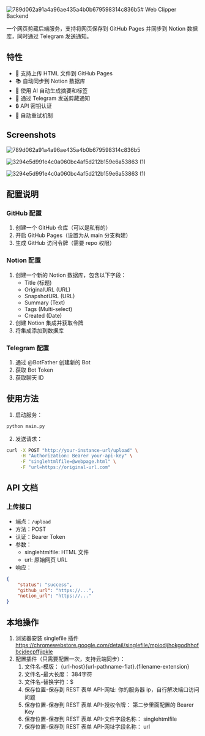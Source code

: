 ![789d062a91a4a96ae435a4b0b679598314c836b5](https://github.com/user-attachments/assets/21d6ccd1-e45f-43a5-a486-46654eab46cd)# Web Clipper Backend

一个网页剪藏后端服务，支持将网页保存到 GitHub Pages 并同步到 Notion 数据库，同时通过 Telegram 发送通知。

## 特性

- 🚀 支持上传 HTML 文件到 GitHub Pages
- 📚 自动同步到 Notion 数据库
- 🤖 使用 AI 自动生成摘要和标签
- 📱 通过 Telegram 发送剪藏通知
- 🔒 API 密钥认证
- 🔄 自动重试机制

## Screenshots

![789d062a91a4a96ae435a4b0b679598314c836b5](https://github.com/user-attachments/assets/2dbdc209-f80c-46b5-964e-532f5484829f)

![3294e5d991e4c0a060bc4af5d212b159e6a53863 (1)](https://github.com/user-attachments/assets/ef89bf3a-3f7b-402c-b883-03c2cc66f170)

![3294e5d991e4c0a060bc4af5d212b159e6a53863 (1)](https://github.com/user-attachments/assets/01edde37-5937-47e9-b0a0-9c1091df60ca)

## 配置说明

### GitHub 配置
1. 创建一个 GitHub 仓库（可以是私有的）
2. 开启 GitHub Pages（设置为从 main 分支构建）
3. 生成 GitHub 访问令牌（需要 repo 权限）

### Notion 配置
1. 创建一个新的 Notion 数据库，包含以下字段：
   - Title (标题)
   - OriginalURL (URL)
   - SnapshotURL (URL)
   - Summary (Text)
   - Tags (Multi-select)
   - Created (Date)
2. 创建 Notion 集成并获取令牌
3. 将集成添加到数据库

### Telegram 配置
1. 通过 @BotFather 创建新的 Bot
2. 获取 Bot Token
3. 获取聊天 ID

## 使用方法

1. 启动服务：

```bash
python main.py
```

2. 发送请求：

```bash
curl -X POST "http://your-instance-url/upload" \
     -H "Authorization: Bearer your-api-key" \
     -F "singlehtmlfile=@webpage.html" \
     -F "url=https://original-url.com"
```

## API 文档

### 上传接口

- 端点：`/upload`
- 方法：POST
- 认证：Bearer Token
- 参数：
  - singlehtmlfile: HTML 文件
  - url: 原始网页 URL
- 响应：
```json
{
    "status": "success",
    "github_url": "https://...",
    "notion_url": "https://..."
}
```

## 本地操作

1. 浏览器安装 singlefile 插件 https://chromewebstore.google.com/detail/singlefile/mpiodijhokgodhhofbcjdecpffjipkle
2. 配置插件（只需要配置一次，支持云端同步）： 
	1. 文件名-模版： {url-host}{url-pathname-flat}.{filename-extension}   
	2. 文件名-最大长度：   384字符
	3. 文件名-替换字符：$
	4. 保存位置-保存到 REST 表单 API-网址: 你的服务器 ip，自行解决端口访问问题
	5. 保存位置-保存到 REST 表单 API-授权令牌： 第二步里面配置的 Bearer Key
	6. 保存位置-保存到 REST 表单 API-文件字段名称： singlehtmlfile
	7. 保存位置-保存到 REST 表单 API-网址字段名称： url
